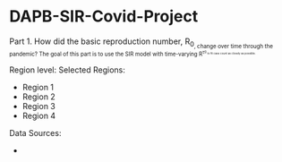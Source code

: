# DAPB-SIR-Covid-Project

Part 1. How did the basic reproduction number, R<sub>0<sub>, change over time through the pandemic? The goal of this part is to use the SIR model with time-varying R<sup>τ<sup><sub>0<sub>
to fit case count as closely as possible.

Region level:
Selected Regions:

* Region 1
* Region 2
* Region 3
* Region 4


Data Sources:

* 
